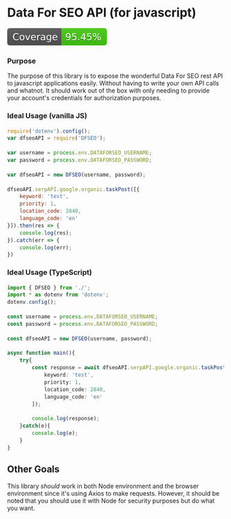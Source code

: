 # Data For SEO API (for javascript)
![code coverage](/coverage/badge.svg)
### Purpose

The purpose of this library is to expose the wonderful Data For SEO rest API to javascript applications easily. Without having to write your own API calls and whatnot. It should work out of the box with only needing to provide your account's credentials for authorization purposes. 

### Ideal Usage (vanilla JS)

```javascript
require('dotenv').config();
var dfseoAPI = require('DFSEO');

var username = process.env.DATAFORSEO_USERNAME;
var password = process.env.DATAFORSEO_PASSWORD;

var dfseoAPI = new DFSEO(username, password);

dfseoAPI.serpAPI.google.organic.taskPost([{
    keyword: 'test',
    priority: 1,
    location_code: 2840,
    language_code: 'en'
}]).then(res => {
    console.log(res);
}).catch(err => {
    console.log(err);
})

```

### Ideal Usage (TypeScript)
```typescript
import { DFSEO } from './';
import * as dotenv from 'dotenv';
dotenv.config();

const username = process.env.DATAFORSEO_USERNAME;
const password = process.env.DATAFORSEO_PASSWORD;

const dfseoAPI = new DFSEO(username, password);

async function main(){
    try{
        const response = await dfseoAPI.serpAPI.google.organic.taskPost([
            keyword: 'test',
            priority: 1,
            location_code: 2840,
            language_code: 'en'
        ]);

        console.log(response);
    }catch(e){
        console.log(e);
    }
}

```

## Other Goals

This library _should_ work in both Node environment and the browser environment since it's using Axios to make requests. However, it should be noted that you should use it with Node for security purposes but do what you want. 

